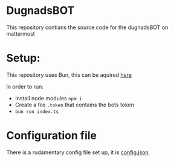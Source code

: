 # DugnadsBOT

This repository contians the source code for the dugnadsBOT on mattermost

# Setup:

This repository uses Bun, this can be aquired [here](https://bun.sh/)

In order to run:

- Install node modules
  `npm i`
- Create a file `.token` that contains the bots token
- `bun run index.ts`

# Configuration file

There is a rudamentary config file set up, it is [config.json](./config.json)
